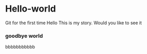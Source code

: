 # Hello-world
Git for the first time
Hello This is my story. Would you like to see it

### goodbye world
bbbbbbbbbbb
